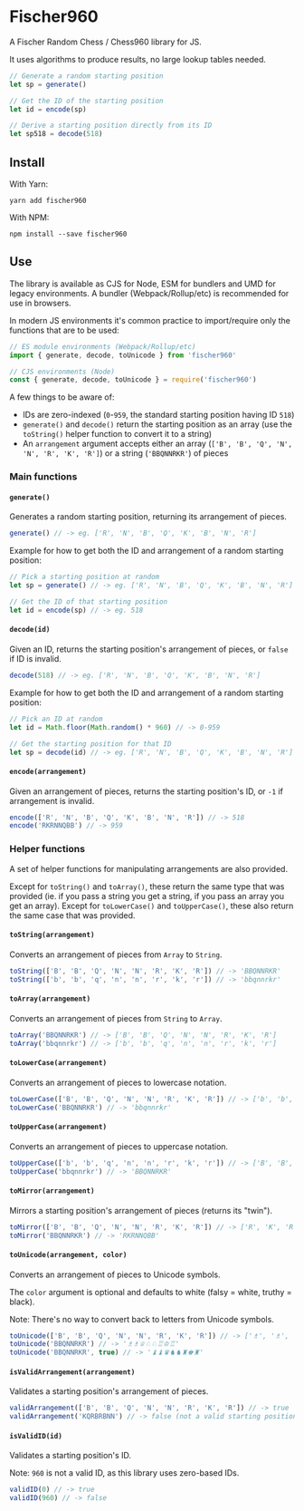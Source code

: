 # Fischer960

A Fischer Random Chess / Chess960 library for JS.

It uses algorithms to produce results, no large lookup tables needed.

```js
// Generate a random starting position
let sp = generate()

// Get the ID of the starting position
let id = encode(sp)

// Derive a starting position directly from its ID
let sp518 = decode(518)
```

## Install

With Yarn:

`yarn add fischer960`

With NPM:

`npm install --save fischer960`

## Use

The library is available as CJS for Node, ESM for bundlers and UMD for legacy environments. A bundler (Webpack/Rollup/etc) is recommended for use in browsers.

In modern JS environments it's common practice to import/require only the functions that are to be used:

```js
// ES module environments (Webpack/Rollup/etc)
import { generate, decode, toUnicode } from 'fischer960'

// CJS environments (Node)
const { generate, decode, toUnicode } = require('fischer960')
```

A few things to be aware of:

- IDs are zero-indexed (`0`-`959`, the standard starting position having ID `518`)
- `generate()` and `decode()` return the starting position as an array (use the `toString()` helper function to convert it to a string)
- An `arrangement` argument accepts either an array (`['B', 'B', 'Q', 'N', 'N', 'R', 'K', 'R']`) or a string (`'BBQNNRKR'`) of pieces

### Main functions

#### `generate()`

Generates a random starting position, returning its arrangement of pieces.

```js
generate() // -> eg. ['R', 'N', 'B', 'Q', 'K', 'B', 'N', 'R']
```

Example for how to get both the ID and arrangement of a random starting position:

```js
// Pick a starting position at random
let sp = generate() // -> eg. ['R', 'N', 'B', 'Q', 'K', 'B', 'N', 'R']

// Get the ID of that starting position
let id = encode(sp) // -> eg. 518
```

#### `decode(id)`

Given an ID, returns the starting position's arrangement of pieces, or `false` if ID is invalid.

```js
decode(518) // -> eg. ['R', 'N', 'B', 'Q', 'K', 'B', 'N', 'R']
```

Example for how to get both the ID and arrangement of a random starting position:

```js
// Pick an ID at random
let id = Math.floor(Math.random() * 960) // -> 0-959

// Get the starting position for that ID
let sp = decode(id) // -> eg. ['R', 'N', 'B', 'Q', 'K', 'B', 'N', 'R']
```

#### `encode(arrangement)`

Given an arrangement of pieces, returns the starting position's ID, or `-1` if arrangement is invalid.

```js
encode(['R', 'N', 'B', 'Q', 'K', 'B', 'N', 'R']) // -> 518
encode('RKRNNQBB') // -> 959
```

### Helper functions

A set of helper functions for manipulating arrangements are also provided.

Except for `toString()` and `toArray()`, these return the same type that was provided (ie. if you pass a string you get a string, if you pass an array you get an array). Except for `toLowerCase()` and `toUpperCase()`, these also return the same case that was provided.

#### `toString(arrangement)`

Converts an arrangement of pieces from `Array` to `String`.

```js
toString(['B', 'B', 'Q', 'N', 'N', 'R', 'K', 'R']) // -> 'BBQNNRKR'
toString(['b', 'b', 'q', 'n', 'n', 'r', 'k', 'r']) // -> 'bbqnnrkr'
```

#### `toArray(arrangement)`

Converts an arrangement of pieces from `String` to `Array`.

```js
toArray('BBQNNRKR') // -> ['B', 'B', 'Q', 'N', 'N', 'R', 'K', 'R']
toArray('bbqnnrkr') // -> ['b', 'b', 'q', 'n', 'n', 'r', 'k', 'r']
```

#### `toLowerCase(arrangement)`

Converts an arrangement of pieces to lowercase notation.

```js
toLowerCase(['B', 'B', 'Q', 'N', 'N', 'R', 'K', 'R']) // -> ['b', 'b', 'q', 'n', 'n', 'r', 'k', 'r']
toLowerCase('BBQNNRKR') // -> 'bbqnnrkr'
```

#### `toUpperCase(arrangement)`

Converts an arrangement of pieces to uppercase notation.

```js
toUpperCase(['b', 'b', 'q', 'n', 'n', 'r', 'k', 'r']) // -> ['B', 'B', 'Q', 'N', 'N', 'R', 'K', 'R']
toUpperCase('bbqnnrkr') // -> 'BBQNNRKR'
```

#### `toMirror(arrangement)`

Mirrors a starting position's arrangement of pieces (returns its "twin").

```js
toMirror(['B', 'B', 'Q', 'N', 'N', 'R', 'K', 'R']) // -> ['R', 'K', 'R', 'N', 'N', 'Q', 'B', 'B']
toMirror('BBQNNRKR') // -> 'RKRNNQBB'
```

#### `toUnicode(arrangement, color)`

Converts an arrangement of pieces to Unicode symbols.

The `color` argument is optional and defaults to white (falsy = white, truthy = black).

Note: There's no way to convert back to letters from Unicode symbols.

```js
toUnicode(['B', 'B', 'Q', 'N', 'N', 'R', 'K', 'R']) // -> ['♗', '♗', '♕', '♘', '♘', '♖', '♔', '♖']
toUnicode('BBQNNRKR') // -> '♗♗♕♘♘♖♔♖'
toUnicode('BBQNNRKR', true) // -> '♝♝♛♞♞♜♚♜'
```

#### `isValidArrangement(arrangement)`

Validates a starting position's arrangement of pieces.

```js
validArrangement(['B', 'B', 'Q', 'N', 'N', 'R', 'K', 'R']) // -> true
validArrangement('KQRBRBNN') // -> false (not a valid starting position)
```

#### `isValidID(id)`

Validates a starting position's ID.

Note: `960` is not a valid ID, as this library uses zero-based IDs.

```js
validID(0) // -> true
validID(960) // -> false
```
